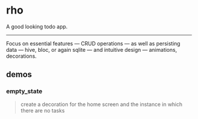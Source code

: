 # rho

A good looking todo app.

---

Focus on essential features — CRUD operations — as well as persisting data — hive, bloc, or again sqlite — and intuitive design — animations, decorations.

## demos

### empty_state

> create a decoration for the home screen and the instance in which there are no tasks
